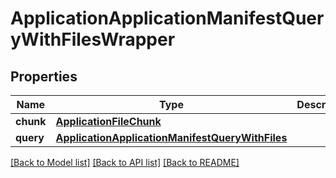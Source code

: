 # ApplicationApplicationManifestQueryWithFilesWrapper

## Properties
Name | Type | Description | Notes
------------ | ------------- | ------------- | -------------
**chunk** | [**ApplicationFileChunk**](ApplicationFileChunk.md) |  | [optional] 
**query** | [**ApplicationApplicationManifestQueryWithFiles**](ApplicationApplicationManifestQueryWithFiles.md) |  | [optional] 

[[Back to Model list]](../README.md#documentation-for-models) [[Back to API list]](../README.md#documentation-for-api-endpoints) [[Back to README]](../README.md)

